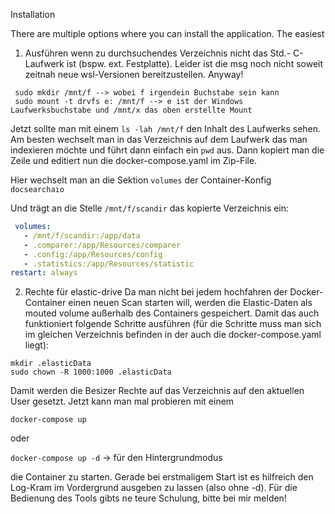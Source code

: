 Installation 

There are multiple options where you can install the application.
The easiest




1. Ausführen wenn zu durchsuchendes Verzeichnis nicht das Std.- C-Laufwerk ist (bspw. ext. Festplatte). Leider ist die msg noch nicht soweit zeitnah neue wsl-Versionen bereitzustellen. Anyway!
 ````shell
  sudo mkdir /mnt/f --> wobei f irgendein Buchstabe sein kann
  sudo mount -t drvfs e: /mnt/f --> e ist der Windows Laufwerksbuchstabe und /mnt/x das oben erstellte Mount
  ````
  Jetzt sollte man mit einem `ls -lah /mnt/f` den Inhalt des Laufwerks sehen.
  Am besten wechselt man in das Verzeichnis auf dem Laufwerk das man indexieren möchte und führt dann einfach ein
  `pwd` aus. Dann kopiert man die Zeile und editiert nun die docker-compose.yaml im Zip-File.

  Hier wechselt man an die Sektion `volumes` der Container-Konfig `docsearchaio`

Und trägt an die Stelle `/mnt/f/scandir` das kopierte Verzeichnis ein:
````yaml
 volumes:
   - /mnt/f/scandir:/app/data
   - .comparer:/app/Resources/comparer
   - .config:/app/Resources/config
   - .statistics:/app/Resources/statistic
restart: always

````

2. Rechte für elastic-drive
Da man nicht bei jedem hochfahren der Docker-Container einen neuen Scan starten will, werden die Elastic-Daten als mouted volume außerhalb
des Containers gespeichert.
Damit das auch funktioniert folgende Schritte ausführen (für die Schritte muss man sich im gleichen Verzeichnis befinden in der auch die docker-compose.yaml liegt):
`````shell
mkdir .elasticData
sudo chown -R 1000:1000 .elasticData
`````

Damit werden die Besizer Rechte auf das Verzeichnis auf den aktuellen User gesetzt.
Jetzt kann man mal probieren mit einem

`docker-compose up` 

oder

`docker-compose up -d` -> für den Hintergrundmodus

die Container zu starten. Gerade bei erstmaligem Start ist es hilfreich den Log-Kram im Vordergrund ausgeben zu lassen (also ohne -d).
Für die Bedienung des Tools gibts ne teure Schulung, bitte bei mir melden!
